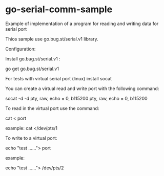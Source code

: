 # go-serial-comm-sample
Example of implementation of a program for reading and writing data for serial port

Thios sample use go.bug.st/serial.v1   library.

Configuration:

Install go.bug.st/serial.v1  :

go get go.bug.st/serial.v1


For tests with virtual serial port (linux) install socat

You can create a virtual read and write port with the following command:

socat -d -d pty, raw, echo = 0, b115200 pty, raw, echo = 0, b115200


To read in the virtual port use the command:

cat < port

example:
cat </dev/pts/1

To write to a virtual port:

echo "test ......"> port

example:

echo "test ......"> /dev/pts/2

